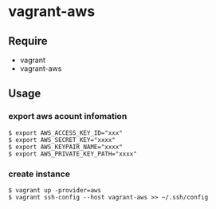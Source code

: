 vagrant-aws
===
 
Require
---

* vagrant
* vagrant-aws


Usage
---

### export aws acount infomation

```
$ export AWS_ACCESS_KEY_ID="xxx"
$ export AWS_SECRET_KEY="xxxx"
$ export AWS_KEYPAIR_NAME="xxxx"
$ export AWS_PRIVATE_KEY_PATH="xxxx"
```

### create instance

```
$ vagrant up -provider=aws
$ vagrant ssh-config --host vagrant-aws >> ~/.ssh/config
```
